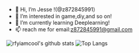 - 👋 Hi, I’m Jesse !(@z872845991）
- 👀 I’m interested in game,diy,and so on!
- 🌱 I’m currently learning Deeplearning!
- 📫 reach me for email:z872845991@gmail.com

![rfyiamcool's github stats](https://github-readme-stats-git-masterrstaa-rickstaa.vercel.app/api?username=z872845991&show_icons=true&count_private=true&line_height=40&hide_border=true&theme=dracula)  ![Top Langs](https://github-readme-stats-git-masterrstaa-rickstaa.vercel.app/api/top-langs/?username=z872845991&hide=html&exclude_repo=python_vim&hide_border=true&theme=dracula)
<!---
z872845991/z872845991 is a ✨ special ✨ repository because its `README.md` (this file) appears on your GitHub profile.
You can click the Preview link to take a look at your changes.
--->
